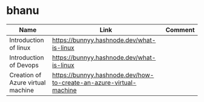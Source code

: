 # bhanu

| Name                              | Link                                                                | Comment      |
|-----------------------------------|---------------------------------------------------------------------|--------------|
| Introduction of linux             | https://bunnyy.hashnode.dev/what-is-linux                           |  |
| Introduction of Devops            | https://bunnyy.hashnode.dev/what-is-linux  |  |
| Creation of Azure virtual machine | https://bunnyy.hashnode.dev/how-to-create-an-azure-virtual-machine                                                      |  |
